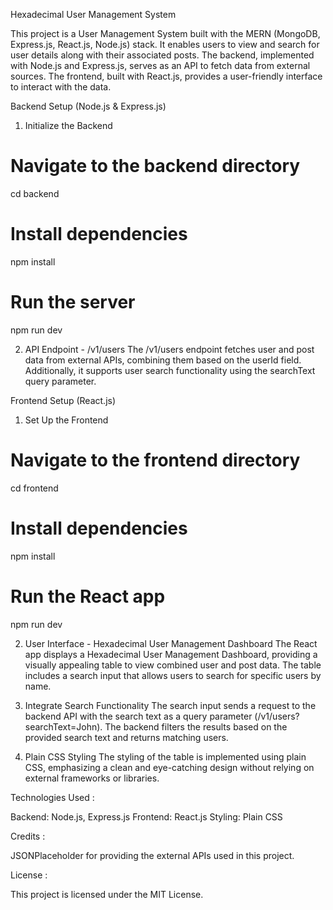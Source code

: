 Hexadecimal User Management System

This project is a User Management System built with the MERN (MongoDB, Express.js, React.js, Node.js) stack. It enables users to view and search for user details along with their associated posts. The backend, implemented with Node.js and Express.js, serves as an API to fetch data from external sources. The frontend, built with React.js, provides a user-friendly interface to interact with the data.

Backend Setup (Node.js & Express.js)

1. Initialize the Backend

# Navigate to the backend directory
cd backend

# Install dependencies
npm install

# Run the server
npm run dev

2. API Endpoint - /v1/users
The /v1/users endpoint fetches user and post data from external APIs, combining them based on the userId field. Additionally, it supports user search functionality using the searchText query parameter.

Frontend Setup (React.js)

1. Set Up the Frontend
# Navigate to the frontend directory
cd frontend

# Install dependencies
npm install

# Run the React app
npm run dev

2. User Interface - Hexadecimal User Management Dashboard
The React app displays a Hexadecimal User Management Dashboard, providing a visually appealing table to view combined user and post data. The table includes a search input that allows users to search for specific users by name.

3. Integrate Search Functionality
The search input sends a request to the backend API with the search text as a query parameter (/v1/users?searchText=John). The backend filters the results based on the provided search text and returns matching users.

4. Plain CSS Styling
The styling of the table is implemented using plain CSS, emphasizing a clean and eye-catching design without relying on external frameworks or libraries.


Technologies Used :

Backend: Node.js, Express.js
Frontend: React.js
Styling: Plain CSS

Credits :

JSONPlaceholder for providing the external APIs used in this project.

License :

This project is licensed under the MIT License.
